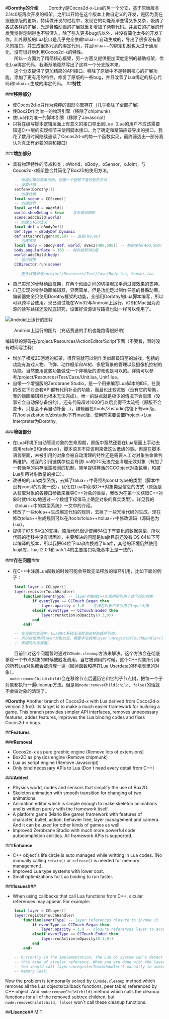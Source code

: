 #**Dorothy的介绍**
&emsp;&emsp;Dorothy是Cocos2d-x-Lua的另一个分支，基于原始版本2.1rc0版再次开发的框架。之所以开始在这个版本上做自定义的开发，是因为我在跟随原版的更新，持续做开发的过程中，发现它的功能渐渐变得又多又杂，吸纳了各式各样的扩展，光是骨骼动画的扩展就重复增加了两套代码。并且它的扩展的开发我觉得定制得也不够深入，除了引入更多bug坑以外，并没有简化太多的开发工作。此外原版的Lua接口是几乎完全依赖tolua++自动生成的，导出了很多没有意义的接口，并生成很多冗余的绑定代码，并且tolua++的绑定机制也太过于通用化，没有很好地利用Cocos2d-x的特性。  
&emsp;&emsp;所以一方面为了精简核心框架，另一方面又提供更加深度定制的辅助框架，优化Lua绑定代码，我渐渐地竟然写出了这样一个分支版本来。  
&emsp;&emsp;这个分支提供了更加精简的API接口。移除了原版中不是特别核心的扩展功能，添加了更有用的特性，修复了原版的一些bug，并且改善了Lua绑定的核心代码和tolua++生成的绑定代码。
##**特性**

###**移除部分**
* 使Cocos2d-x只作为纯粹的图形引擎存在（几乎移除了全部扩展）
* 使Box2D作为唯一的物理引擎（移除了chipmunk）
* 使Lua作为唯一的脚本引擎（移除了Javascript）
* 只将在编写脚本逻辑层面上有意义的接口导出到Lua（Lua的用户不应该需要知道C++层的实现细节来使用脚本接口，为了确定和精简应该导出的接口，我花了数月时间陆续通读了Cocos2d-x的每一个函数实现，最终筛选出一部分我认为真正有必要的类和接口）

###**增加部分**
* 具有物理特性的节点和类：oWorld，oBody，oSensor，oJoint，与Cocos2d-x框架整合并简化了Box2D的使用方法。
```lua
	-- 物理引擎的简单示例，创建一个旋转下落的矩形方块
	-- 设置环境
	setfenv(Dorothy())
	-- 创建场景
	local scene = CCScene()
	-- 创建世界
	local world = oWorld()
	world.showDebug = true -- 显示调试图形
	scene:addChild(world)
	-- 创建方块的定义
	local def = oBodyDef()
	def.type = oBodyDef.Dynamic
	def:attachPolygon(80,60) -- 宽高(80,60)
	-- 创建方块
	local body = oBody(def, world, oVec2(400,500)) -- 初始坐标(400,500)
	body.angularRate = 360 -- 每秒旋转360度
	world:addChild(body)
	-- 运行程序
	CCDirector:run(scene)
    
    -- 更多详情参考/project/Resources/Test/Case/Body.lua, Sensor.lua
```
* 自己实现的骨骼动画框架，在两个动画之间的切换增加平滑过渡效果的支持。
* 自己实现的骨骼动画编辑器，界面简单，但是功能足以制作任意的骨骼动画。编辑器完全只使用Dorothy框架的功能，全部用Dorothy的Lua脚本编写，所以可以跨平台使用。现已测试能在Win32与Android上运行，iOS和Mac因为资源的读写路径还没彻底研究，设置好资源读写路径也就一样可以使用了。  

![Android上运行的图片](http://www.luvfight.me/content/images/2014/12/actioneditor.jpg)  

&emsp;&emsp;Android上运行的图片（充话费送的手机也能跑得很好哟）

编辑器的源码在/project/Resources/ActionEditor/Script下面（不要看，暂时没有时间写注释）

* 增加了横版2D游戏的框架，很容易就可以制作类似超级玛丽的游戏。包括的功能有游戏人物、飞弹、动作框架和AI树、多层背景的管理以及摄像机控制的功能。当然要用这些功能做成一个非横版的游戏也是可以的。详情可以参考/project/Resources/Test/Case/Unit.lua, Unit1.lua。
* 自带一个增强版的Zerobrane Studio，是一个用来编写Lua脚本的IDE，在我的改进下对全套API都有代码补全的功能，而且也比较灵敏（没有它的帮助，我的动画编辑器也根本无法完成）。唯一的缺点就是极少的情况下会崩溃（没事它会自动保存备份的），还有代码超过1000行以后变得不太流畅（原版不会变卡，只是会不再自动补全...）。编辑器在/tools/zbstudio路径下有win版，在/tools/zbstudio/zbstudio下有mac版，使用前需要设置Project->Lua Interpreter为Dorothy。

###**增强部分**
* 在Lua环境下自动管理对象的生命周期，原版中竟然还要在Lua层面上手动去调用retain()和release()，脚本语言不应该用来做这么低级的事。但是在脚本语言层面，未被引用的对象会被自动清理的特性还是需要人工对对象生命做判断维护。过深的引用链偶尔也会导致Lua的GC无法完全清理无效对象（有加了一套简单的内存泄露检测的机制，简单提供存活的CCObject对象数量，和被Lua引用对象数量的接口）。
* 改进的的Lua类型系统，去掉了tolua++中奇怪的const type的类型（脚本中没有const的对象一说），优化在Lua中获取C++对象类型信息的方式（原版是从获取对象的各接口参数来推导C++对象的类型，我改为在第一次获取C++对象时就tricky地通过一个数组下标值马上确定对象的真实类型）。详见我的《tolua++中的类型系统》一文中的介绍。
* 修改了一些tolua++生成绑定代码的规则，去掉了一些冗余代码的生成。现在修改tolua++生成规则可以在/tools/tolua++/tolua++中修改源码（源码也为Lua）。
* 提供了iOS 64位的支持，原版代码很少使用64位下有变化的数据类型，所以代码的迁移并没有很困难，主要解决的问题是luajit目前还没有iOS 64位下可以编译的版本，所以我把64位下luajit库换成了lua库，其他的环境仍然使用luajit库，luajit2.0.1和lua5.1.4的主要接口功能基本上是一致的。

###**存在问题**###
* 在C++中注册Lua函数的时候可能会导致无法释放的循环引用，比如下面的例子：

```lua
	local layer = CCLayer()
    layer:registerTouchHandler(
    	function(eventType) -- layer对象在C++实现内部引用了这个闭包对象
    		if eventType == CCTouch.Began then
    			layer.opacity = 1.0 -- 在闭包对象中又引用了layer对象
    		elseif eventType == CCTouch.Ended then
    			layer:runAction(oOpacity(0.3,0))
    		end
	    end)

	-- 在当前的实现中，Lua的GC系统无法检测这样的循环引用。
	-- 所以在使用完layer对象以后，需要手动调用layer:unregisterTouchHandler()
    -- 来避免内存泄露。
``` 

&emsp;&emsp;目前针对这个问题暂时通过`CCNode.cleanup`方法来解决。这个方法会在彻底移除一个节点对象的时候被触发调用，当它被调用的时候，这个C++对象所引用的所有Lua对象都会被清理一遍（回掉函数和存在Lua Userdata的环境表里的对象）。  
&emsp;`node:removeChild(child)`会在移除节点后遍历它和它的子节点树，把每一个子对象都执行一遍cleanup方法。但是用`node:removeChild(child, false)`的话就不会做对象的清理了。

#**Dorothy**
Another branch of Cocos2d-x with Lua derived from Cocos2d-x version 2.1rc0. Its target is to make a much easier framework for building a game. This branch provides simpler API interfaces, removes unnecessary features, addes features, improves the Lua binding codes and fixes Cocos2d-x bugs.

##**Features**

###**Removal**
* Cocos2d-x as pure graphic engine (Remove lots of extensions)
* Box2D as physics engine (Remove chipmunk)
* Lua as script engine (Remove Javascript)
* Only bind necessary APIs to Lua (Don`t need every detail from C++)

###**Added**
* Physics world, nodes and sensors that simplify the use of Box2D.
* Skeleton animation with smooth transition for changing of two animations.
* Animation editor which is simple enough to make skeleton animations and is written purely with the framework itself.
* A platform game (Mario like game) framework with features of character, bullet, action, behavier tree, layer management and camera. And it can be used for other kinds of games as well.
* Improved Zerobrane Studio with much more powerful code autocompletion abilities. All framework APIs is supported.

###**Enhance**
* C++ object\`s life circle is auto managed while writting in Lua codes. (No manually calling `retain()` or `release()` is needed for memory management).
* Improved Lua type systems with lower cost.
* Small optimizations for Lua binding to run faster.

###**Issues**###
* When using callbacks that call Lua functions from C++, cicular references may appear. For example:

```lua
	local layer = CCLayer()
    layer:registerTouchHandler(
    	function(eventType) -- layer references closure to invoke it
    		if eventType == CCTouch.Began then
    			layer.opacity = 1.0 -- closure references layer to access it
    		elseif eventType == CCTouch.Ended then
    			layer:runAction(oOpacity(0.3,0))
    		end
	    end)

	-- Currently in the implementation, the Lua GC system can`t detect 
	-- this kind of cicular reference. When you are done with the layer.
	-- You should call layer:unregisterTouchHandler() manually to avoid 
	-- memory leak.
``` 

Now the problem is temporarily solved by `CCNode.cleanup` method which removes all the Lua objects(callback functions, peer table) referenced by C++ object. And `node:removeChild(child)` method which calls the cleanup functions for all of the removed subtree children, but `node:removeChild(child, false)`
won`t call these cleanup functions.

##**Lisence**##
MIT